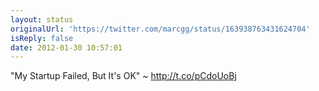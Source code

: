 ```yaml
---
layout: status
originalUrl: 'https://twitter.com/marcgg/status/163938763431624704'
isReply: false
date: 2012-01-30 10:57:01
---
```


"My Startup Failed, But It's OK" ~ http://t.co/pCdoUoBj
